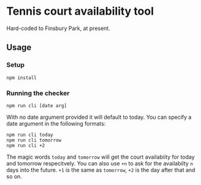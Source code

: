 Tennis court availability tool
==============================

Hard-coded to Finsbury Park, at present.

## Usage

### Setup

    npm install

### Running the checker

    npm run cli [date arg]

With no date argument provided it will default to today. You can specify a date argument in the following formats:

    npm run cli today
    npm run cli tomorrow
    npm run cli +2

The magic words `today` and `tomorrow` will get the court availabiity for today and tomorrow respecitvely. You can also use `+n` to ask for the availabilty `n` days into the future. `+1` is the same as `tomorrow`, `+2` is the day after that and so on.
